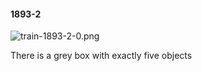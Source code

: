 #### 1893-2
![train-1893-2-0.png](https://github.com/lil-lab/nlvr/raw/master/nlvr/train/images/3/train-1893-2-0.png "train-1893-2-0.png")

There is a grey box with exactly five objects